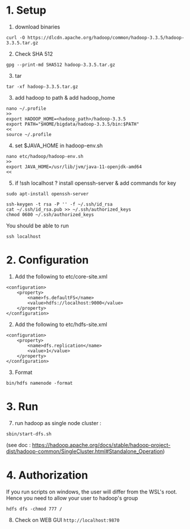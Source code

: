 # 1. Setup 
1. download binaries
```
curl -O https://dlcdn.apache.org/hadoop/common/hadoop-3.3.5/hadoop-3.3.5.tar.gz
```
2. Check SHA 512
```
gpg --print-md SHA512 hadoop-3.3.5.tar.gz
```
3. tar 
```
tar -xf hadoop-3.3.5.tar.gz
```
3. add hadoop to path & add hadoop_home
```
nano ~/.profile
>>
export HADOOP_HOME=<hadoop_path>/hadoop-3.3.5
export PATH="$HOME/bigdata/hadoop-3.3.5/bin:$PATH"
<<
source ~/.profile
```
4. set $JAVA_HOME in hadoop-env.sh
```
nano etc/hadoop/hadoop-env.sh
>>
export JAVA_HOME=/usr/lib/jvm/java-11-openjdk-amd64
<<
```
5. if !ssh localhost ? install openssh-server & add commands for key 
```
sudo apt-install openssh-server

ssh-keygen -t rsa -P '' -f ~/.ssh/id_rsa
cat ~/.ssh/id_rsa.pub >> ~/.ssh/authorized_keys
chmod 0600 ~/.ssh/authorized_keys
```
You should be able to run 
```
ssh localhost
```
# 2. Configuration 
1. Add the following to etc/core-site.xml
```
<configuration>
    <property>
        <name>fs.defaultFS</name>
        <value>hdfs://localhost:9000</value>
    </property>
</configuration>
```
2. Add the following to etc/hdfs-site.xml
```
<configuration>
    <property>
        <name>dfs.replication</name>
        <value>1</value>
    </property>
</configuration>
```
3. Format 
```
bin/hdfs namenode -format
```
# 3. Run 
7. run hadoop as single node cluster :  
```
sbin/start-dfs.sh
```
(see doc : https://hadoop.apache.org/docs/stable/hadoop-project-dist/hadoop-common/SingleCluster.html#Standalone_Operation)
# 4. Authorization
If you run scripts on windows, the user will differ from the WSL's root.
Hence you need to allow your user to hadoop's group
```
hdfs dfs -chmod 777 /
```
8. Check on WEB GUI ```http://localhost:9870```
